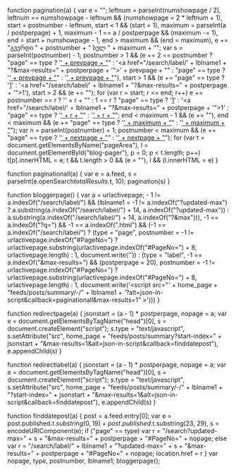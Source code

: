 function pagination(a) {
    var e = "";
    leftnum = parseInt(numshowpage / 2), leftnum == numshowpage - leftnum && (numshowpage = 2 * leftnum + 1), start = postnumber - leftnum, start < 1 && (start = 1), maximum = parseInt(a / postperpage) + 1, maximum - 1 == a / postperpage && (maximum -= 1), end = start + numshowpage - 1, end > maximum && (end = maximum), e += "<span class='totalpages'>გვერდი " + postnumber + " სულ " + maximum + "</span>";
    var s = parseInt(postnumber) - 1;
    postnumber > 1 && (e += 2 == postnumber ? "page" == type ? '<span class="showpage"><a href="' + home_page + '">' + prevpage + "</a></span>" : '<span class="pagenumber"><a href="/search/label/' + lblname1 + "?&max-results=" + postperpage + '">' + prevpage + "</a></span>" : "page" == type ? '<span class="pagenumber"><a href="#" onclick="redirectpage(' + s + ');return false">' + prevpage + "</a></span>" : '<span class="pagenumber"><a href="#" onclick="redirectlabel(' + s + ');return false">' + prevpage + "</a></span>"), start > 1 && (e += "page" == type ? '<span class="pagenumber"><a href="' + home_page + '">1</a></span>' : '<span class="pagenumber"><a href="/search/label/' + lblname1 + "?&max-results=" + postperpage + '">1</a></span>'), start > 2 && (e += "");
    for (var r = start; r <= end; r++) e += postnumber == r ? '<span class="current">' + r + "</span>" : 1 == r ? "page" == type ? '<span class="pagenumber"><a href="' + home_page + '">1</a></span>' : '<span class="pagenumber"><a href="/search/label/' + lblname1 + "?&max-results=" + postperpage + '">1</a></span>' : "page" == type ? '<span class="pagenumber"><a href="#" onclick="redirectpage(' + r + ');return false">' + r + "</a></span>" : '<span class="pagenumber"><a href="#" onclick="redirectlabel(' + r + ');return false">' + r + "</a></span>";
    end < maximum - 1 && (e += ""), end < maximum && (e += "page" == type ? '<span class="pagenumber"><a href="#" onclick="redirectpage(' + maximum + ');return false">' + maximum + "</a></span>" : '<span class="pagenumber"><a href="#" onclick="redirectlabel(' + maximum + ');return false">' + maximum + "</a></span>");
    var n = parseInt(postnumber) + 1;
    postnumber < maximum && (e += "page" == type ? '<span class="pagenumber"><a href="#" onclick="redirectpage(' + n + ');return false">' + nextpage + "</a></span>" : '<span class="pagenumber"><a href="#" onclick="redirectlabel(' + n + ');return false">' + nextpage + "</a></span>");
    for (var t = document.getElementsByName("pageArea"), l = document.getElementById("blog-pager"), p = 0; p < t.length; p++) t[p].innerHTML = e;
    t && t.length > 0 && (e = ""), l && (l.innerHTML = e)
}

function paginationall(a) {
    var e = a.feed,
        s = parseInt(e.openSearch$totalResults.$t, 10);
    pagination(s)
}

function bloggerpage() {
    var a = urlactivepage; - 1 != a.indexOf("/search/label/") && (lblname1 = -1 != a.indexOf("?updated-max") ? a.substring(a.indexOf("/search/label/") + 14, a.indexOf("?updated-max")) : a.substring(a.indexOf("/search/label/") + 14, a.indexOf("?&max"))), -1 == a.indexOf("?q=") && -1 == a.indexOf(".html") && (-1 == a.indexOf("/search/label/") ? (type = "page", postnumber = -1 != urlactivepage.indexOf("#PageNo=") ? urlactivepage.substring(urlactivepage.indexOf("#PageNo=") + 8, urlactivepage.length) : 1, document.write('<script src="' + home_page + 'feeds/posts/summary?max-results=1&alt=json-in-script&callback=paginationall"></script>')) : (type = "label", -1 == a.indexOf("&max-results=") && (postperpage = 20), postnumber = -1 != urlactivepage.indexOf("#PageNo=") ? urlactivepage.substring(urlactivepage.indexOf("#PageNo=") + 8, urlactivepage.length) : 1, document.write('<script src="' + home_page + "feeds/posts/summary/-/" + lblname1 + '?alt=json-in-script&callback=paginationall&max-results=1" ></script>')))
}

function redirectpage(a) {
    jsonstart = (a - 1) * postperpage, nopage = a;
    var e = document.getElementsByTagName("head")[0],
        s = document.createElement("script");
    s.type = "text/javascript", s.setAttribute("src", home_page + "feeds/posts/summary?start-index=" + jsonstart + "&max-results=1&alt=json-in-script&callback=finddatepost"), e.appendChild(s)
}

function redirectlabel(a) {
    jsonstart = (a - 1) * postperpage, nopage = a;
    var e = document.getElementsByTagName("head")[0],
        s = document.createElement("script");
    s.type = "text/javascript", s.setAttribute("src", home_page + "feeds/posts/summary/-/" + lblname1 + "?start-index=" + jsonstart + "&max-results=1&alt=json-in-script&callback=finddatepost"), e.appendChild(s)
}

function finddatepost(a) {
    post = a.feed.entry[0];
    var e = post.published.$t.substring(0, 19) + post.published.$t.substring(23, 29),
        s = encodeURIComponent(e);
    if ("page" == type) var r = "/search?updated-max=" + s + "&max-results=" + postperpage + "#PageNo=" + nopage;
    else var r = "/search/label/" + lblname1 + "?updated-max=" + s + "&max-results=" + postperpage + "#PageNo=" + nopage;
    location.href = r
}
var nopage, type, postnumber, lblname1;
bloggerpage();
